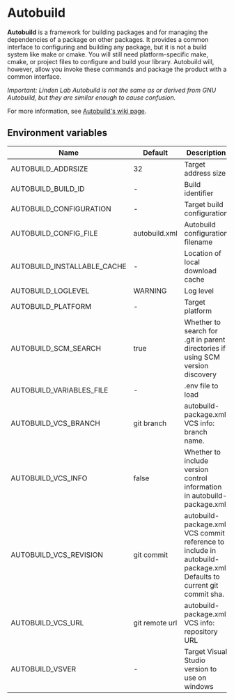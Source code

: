# Autobuild

**Autobuild** is a framework for building packages and for managing the
dependencies of a package on other packages. It provides a common
interface to configuring and building any package, but it is not a
build system like make or cmake. You will still need platform-specific
make, cmake, or project files to configure and build your
library. Autobuild will, however, allow you invoke these commands and
package the product with a common interface.

*Important: Linden Lab Autobuild is not the same as or derived from GNU
Autobuild, but they are similar enough to cause confusion.*

For more information, see [Autobuild's wiki page][wiki].

[wiki]: https://wiki.secondlife.com/wiki/Autobuild

## Environment variables

| Name | Default | Description |
|-|-|-|
| AUTOBUILD_ADDRSIZE | 32 | Target address size |
| AUTOBUILD_BUILD_ID | - | Build identifier |
| AUTOBUILD_CONFIGURATION | - | Target build configuration |
| AUTOBUILD_CONFIG_FILE | autobuild.xml | Autobuild configuration filename |
| AUTOBUILD_INSTALLABLE_CACHE | - | Location of local download cache |
| AUTOBUILD_LOGLEVEL | WARNING | Log level |
| AUTOBUILD_PLATFORM | - | Target platform |
| AUTOBUILD_SCM_SEARCH | true | Whether to search for .git in parent directories if using SCM version discovery |
| AUTOBUILD_VARIABLES_FILE | - | .env file to load |
| AUTOBUILD_VCS_BRANCH | git branch | autobuild-package.xml VCS info: branch name.  |
| AUTOBUILD_VCS_INFO | false | Whether to include version control information in autobuild-package.xml |
| AUTOBUILD_VCS_REVISION | git commit | autobuild-package.xml VCS commit reference to include in autobuild-package.xml. Defaults to current git commit sha. |
| AUTOBUILD_VCS_URL | git remote url | autobuild-package.xml VCS info: repository URL |
| AUTOBUILD_VSVER | - | Target Visual Studio version to use on windows |
